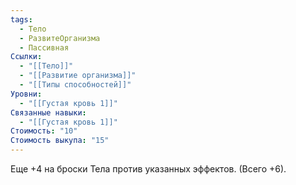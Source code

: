 ```yaml
---
tags:
  - Тело
  - РазвитеОрганизма
  - Пассивная
Ссылки:
  - "[[Тело]]"
  - "[[Развитие организма]]"
  - "[[Типы способностей]]"
Уровни:
  - "[[Густая кровь 1]]"
Связанные навыки:
  - "[[Густая кровь 1]]"
Стоимость: "10"
Стоимость выкупа: "15"
---
```

Еще +4 на броски Тела против указанных эффектов. (Всего +6).